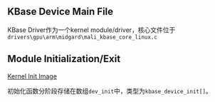## KBase Device Main File

KBase Driver作为一个kernel module/driver，核心文件位于`drivers\gpu\arm\midgard\mali_kbase_core_linux.c`

## Module Initialization/Exit

[Kernel Init Image](#kernel%20init.png)

初始化函数分阶段存储在数组`dev_init`中，类型为`kbase_device_init[]`。
